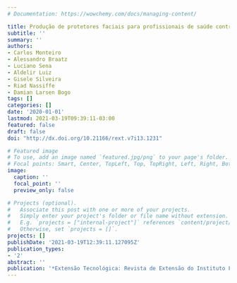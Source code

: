 ```yaml
---
# Documentation: https://wowchemy.com/docs/managing-content/

title: Produção de protetores faciais para profissionais de saúde contra o coronavı́rus
subtitle: ''
summary: ''
authors:
- Carlos Monteiro
- Alessandro Braatz
- Luciano Sena
- Aldelir Luiz
- Gisele Silveira
- Riad Nassiffe
- Damian Larsen Bogo
tags: []
categories: []
date: '2020-01-01'
lastmod: 2021-03-19T09:39:11-03:00
featured: false
draft: false
doi: "http://dx.doi.org/10.21166/rext.v7i13.1231"

# Featured image
# To use, add an image named `featured.jpg/png` to your page's folder.
# Focal points: Smart, Center, TopLeft, Top, TopRight, Left, Right, BottomLeft, Bottom, BottomRight.
image:
  caption: ''
  focal_point: ''
  preview_only: false

# Projects (optional).
#   Associate this post with one or more of your projects.
#   Simply enter your project's folder or file name without extension.
#   E.g. `projects = ["internal-project"]` references `content/project/deep-learning/index.md`.
#   Otherwise, set `projects = []`.
projects: []
publishDate: '2021-03-19T12:39:11.127095Z'
publication_types:
- '2'
abstract: ''
publication: '*Extensão Tecnológica: Revista de Extensão do Instituto Federal Catarinense*'
---
```


